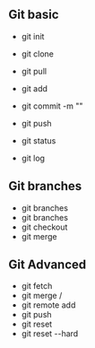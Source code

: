 ## Git basic

- git init

- git clone <url>

- git pull

- git add

- git commit -m "<menssage>"

- git push

- git status

- git log

## Git branches

- git branches
- git branches <branche-name>
- git checkout <branche-name>
- git merge <branche-neme>

## Git Advanced

- git fetch <bookmark>
- git merge <bookmark>/<branche-name>
- git remote add <alias-name> <url>
- git push <alias> <branche-name>
- git reset <commit>
- git reset --hard <commit>
